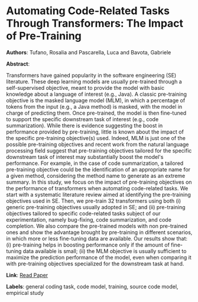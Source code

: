# Automating Code-Related Tasks Through Transformers: The Impact of Pre-Training

**Authors**: Tufano, Rosalia and Pascarella, Luca and Bavota, Gabriele

**Abstract**:

Transformers have gained popularity in the software engineering (SE) literature. These deep learning models are usually pre-trained through a self-supervised objective, meant to provide the model with basic knowledge about a language of interest (e.g., Java). A classic pre-training objective is the masked language model (MLM), in which a percentage of tokens from the input (e.g., a Java method) is masked, with the model in charge of predicting them. Once pre-trained, the model is then fine-tuned to support the specific downstream task of interest (e.g., code summarization). While there is evidence suggesting the boost in performance provided by pre-training, little is known about the impact of the specific pre-training objective(s) used. Indeed, MLM is just one of the possible pre-training objectives and recent work from the natural language processing field suggest that pre-training objectives tailored for the specific downstream task of interest may substantially boost the model's performance. For example, in the case of code summarization, a tailored pre-training objective could be the identification of an appropriate name for a given method, considering the method name to generate as an extreme summary. In this study, we focus on the impact of pre-training objectives on the performance of transformers when automating code-related tasks. We start with a systematic literature review aimed at identifying the pre-training objectives used in SE. Then, we pre-train 32 transformers using both (i) generic pre-training objectives usually adopted in SE; and (ii) pre-training objectives tailored to specific code-related tasks subject of our experimentation, namely bug-fixing, code summarization, and code completion. We also compare the pre-trained models with non pre-trained ones and show the advantage brought by pre-training in different scenarios, in which more or less fine-tuning data are available. Our results show that: (i) pre-training helps in boosting performance only if the amount of fine-tuning data available is small; (ii) the MLM objective is usually sufficient to maximize the prediction performance of the model, even when comparing it with pre-training objectives specialized for the downstream task at hand.

**Link**: [Read Paper](https://doi.org/10.1109/ICSE48619.2023.00203)

**Labels**: general coding task, code model, training, source code model, empirical study

